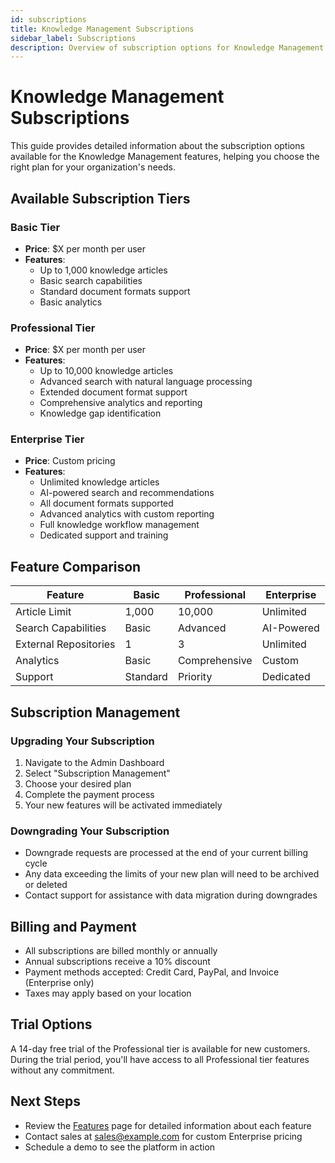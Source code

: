 ```yaml
---
id: subscriptions
title: Knowledge Management Subscriptions
sidebar_label: Subscriptions
description: Overview of subscription options for Knowledge Management features
---
```


# Knowledge Management Subscriptions

This guide provides detailed information about the subscription options available for the Knowledge Management features, helping you choose the right plan for your organization's needs.

## Available Subscription Tiers

### Basic Tier
- **Price**: $X per month per user
- **Features**:
  - Up to 1,000 knowledge articles
  - Basic search capabilities
  - Standard document formats support
  - Basic analytics

### Professional Tier
- **Price**: $X per month per user
- **Features**:
  - Up to 10,000 knowledge articles
  - Advanced search with natural language processing
  - Extended document format support
  - Comprehensive analytics and reporting
  - Knowledge gap identification

### Enterprise Tier
- **Price**: Custom pricing
- **Features**:
  - Unlimited knowledge articles
  - AI-powered search and recommendations
  - All document formats supported
  - Advanced analytics with custom reporting
  - Full knowledge workflow management
  - Dedicated support and training

## Feature Comparison

| Feature | Basic | Professional | Enterprise |
|---------|-------|-------------|------------|
| Article Limit | 1,000 | 10,000 | Unlimited |
| Search Capabilities | Basic | Advanced | AI-Powered |
| External Repositories | 1 | 3 | Unlimited |
| Analytics | Basic | Comprehensive | Custom |
| Support | Standard | Priority | Dedicated |

## Subscription Management

### Upgrading Your Subscription
1. Navigate to the Admin Dashboard
2. Select "Subscription Management"
3. Choose your desired plan
4. Complete the payment process
5. Your new features will be activated immediately

### Downgrading Your Subscription
- Downgrade requests are processed at the end of your current billing cycle
- Any data exceeding the limits of your new plan will need to be archived or deleted
- Contact support for assistance with data migration during downgrades

## Billing and Payment

- All subscriptions are billed monthly or annually
- Annual subscriptions receive a 10% discount
- Payment methods accepted: Credit Card, PayPal, and Invoice (Enterprise only)
- Taxes may apply based on your location

## Trial Options

A 14-day free trial of the Professional tier is available for new customers. During the trial period, you'll have access to all Professional tier features without any commitment.

## Next Steps

- Review the [Features](/docs/knowledge-management/setup/features) page for detailed information about each feature
- Contact sales at sales@example.com for custom Enterprise pricing
- Schedule a demo to see the platform in action
